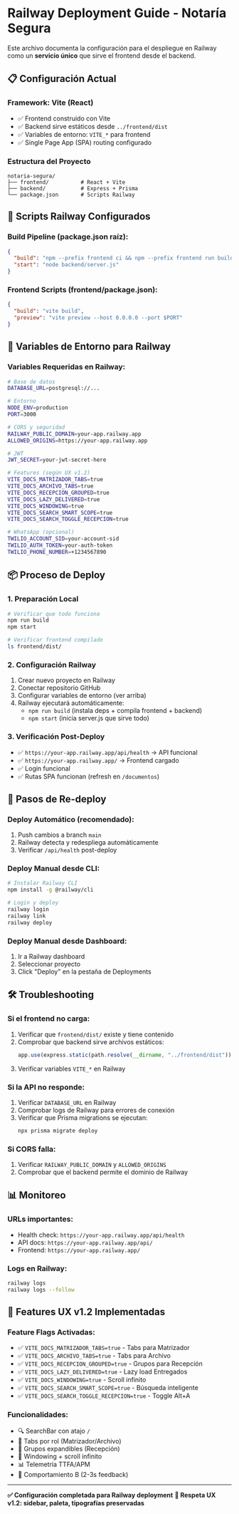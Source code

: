 # Railway Deployment Guide - Notaría Segura

Este archivo documenta la configuración para el despliegue en Railway como un **servicio único** que sirve el frontend desde el backend.

## 📋 Configuración Actual

### Framework: **Vite** (React)
- ✅ Frontend construido con Vite
- ✅ Backend sirve estáticos desde `../frontend/dist`
- ✅ Variables de entorno: `VITE_*` para frontend
- ✅ Single Page App (SPA) routing configurado

### Estructura del Proyecto
```
notaria-segura/
├── frontend/          # React + Vite
├── backend/           # Express + Prisma
└── package.json       # Scripts Railway
```

## 🚀 Scripts Railway Configurados

### Build Pipeline (package.json raíz):
```json
{
  "build": "npm --prefix frontend ci && npm --prefix frontend run build && npm --prefix backend ci",
  "start": "node backend/server.js"
}
```

### Frontend Scripts (frontend/package.json):
```json
{
  "build": "vite build",
  "preview": "vite preview --host 0.0.0.0 --port $PORT"
}
```

## 🔧 Variables de Entorno para Railway

### Variables Requeridas en Railway:
```bash
# Base de datos
DATABASE_URL=postgresql://...

# Entorno
NODE_ENV=production
PORT=3000

# CORS y seguridad
RAILWAY_PUBLIC_DOMAIN=your-app.railway.app
ALLOWED_ORIGINS=https://your-app.railway.app

# JWT
JWT_SECRET=your-jwt-secret-here

# Features (según UX v1.2)
VITE_DOCS_MATRIZADOR_TABS=true
VITE_DOCS_ARCHIVO_TABS=true
VITE_DOCS_RECEPCION_GROUPED=true
VITE_DOCS_LAZY_DELIVERED=true
VITE_DOCS_WINDOWING=true
VITE_DOCS_SEARCH_SMART_SCOPE=true
VITE_DOCS_SEARCH_TOGGLE_RECEPCION=true

# WhatsApp (opcional)
TWILIO_ACCOUNT_SID=your-account-sid
TWILIO_AUTH_TOKEN=your-auth-token
TWILIO_PHONE_NUMBER=+1234567890
```

## 📦 Proceso de Deploy

### 1. Preparación Local
```bash
# Verificar que todo funciona
npm run build
npm start

# Verificar frontend compilado
ls frontend/dist/
```

### 2. Configuración Railway
1. Crear nuevo proyecto en Railway
2. Conectar repositorio GitHub
3. Configurar variables de entorno (ver arriba)
4. Railway ejecutará automáticamente:
   - `npm run build` (instala deps + compila frontend + backend)
   - `npm start` (inicia server.js que sirve todo)

### 3. Verificación Post-Deploy
- ✅ `https://your-app.railway.app/api/health` → API funcional
- ✅ `https://your-app.railway.app/` → Frontend cargado
- ✅ Login funcional
- ✅ Rutas SPA funcionan (refresh en `/documentos`)

## 🔄 Pasos de Re-deploy

### Deploy Automático (recomendado):
1. Push cambios a branch `main`
2. Railway detecta y redespliega automáticamente
3. Verificar `/api/health` post-deploy

### Deploy Manual desde CLI:
```bash
# Instalar Railway CLI
npm install -g @railway/cli

# Login y deploy
railway login
railway link
railway deploy
```

### Deploy Manual desde Dashboard:
1. Ir a Railway dashboard
2. Seleccionar proyecto
3. Click "Deploy" en la pestaña de Deployments

## 🛠️ Troubleshooting

### Si el frontend no carga:
1. Verificar que `frontend/dist/` existe y tiene contenido
2. Comprobar que backend sirve archivos estáticos:
   ```js
   app.use(express.static(path.resolve(__dirname, "../frontend/dist")));
   ```
3. Verificar variables `VITE_*` en Railway

### Si la API no responde:
1. Verificar `DATABASE_URL` en Railway
2. Comprobar logs de Railway para errores de conexión
3. Verificar que Prisma migrations se ejecutan:
   ```bash
   npx prisma migrate deploy
   ```

### Si CORS falla:
1. Verificar `RAILWAY_PUBLIC_DOMAIN` y `ALLOWED_ORIGINS`
2. Comprobar que el backend permite el dominio de Railway

## 📊 Monitoreo

### URLs importantes:
- Health check: `https://your-app.railway.app/api/health`
- API docs: `https://your-app.railway.app/api/`
- Frontend: `https://your-app.railway.app/`

### Logs en Railway:
```bash
railway logs
railway logs --follow
```

## 🎯 Features UX v1.2 Implementadas

### Feature Flags Activadas:
- ✅ `VITE_DOCS_MATRIZADOR_TABS=true` - Tabs para Matrizador
- ✅ `VITE_DOCS_ARCHIVO_TABS=true` - Tabs para Archivo  
- ✅ `VITE_DOCS_RECEPCION_GROUPED=true` - Grupos para Recepción
- ✅ `VITE_DOCS_LAZY_DELIVERED=true` - Lazy load Entregados
- ✅ `VITE_DOCS_WINDOWING=true` - Scroll infinito
- ✅ `VITE_DOCS_SEARCH_SMART_SCOPE=true` - Búsqueda inteligente
- ✅ `VITE_DOCS_SEARCH_TOGGLE_RECEPCION=true` - Toggle Alt+A

### Funcionalidades:
- 🔍 SearchBar con atajo `/`
- 📑 Tabs por rol (Matrizador/Archivo)
- 📂 Grupos expandibles (Recepción)
- 🚀 Windowing + scroll infinito
- 📊 Telemetría TTFA/APM
- 💫 Comportamiento B (2-3s feedback)

---

**✅ Configuración completada para Railway deployment**
**🎯 Respeta UX v1.2: sidebar, paleta, tipografías preservadas**